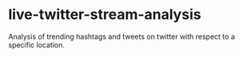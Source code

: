 # live-twitter-stream-analysis
Analysis of trending hashtags and tweets on twitter with respect to a specific location.
